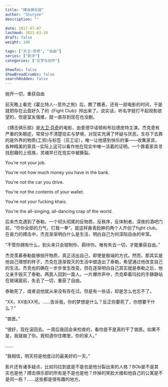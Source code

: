 ```yaml
---
title: "搏击俱乐部"
author: "Shuryne"
description: ""

date: 2017-07-07
lastmod: 2021-03-20
draft: false
weight: 100

tags: ["大卫·芬奇", "自由"]
series: ["影评"]
categories: ["文学与创作"]

ShowToc: false
ShowBreadCrumbs: false
searchHidden: false
---
```


抛开一切，重获自由

<!--more-->

前天晚上看完《霍比特人--意外之旅》后，瞧了瞧表，还有一部电影的时间，于是就把存在云盘好久了的《Fight Club》拎出来了。说实话，听名字挺打不起观影欲望的，但是室友强推，就一直存到现在也没删。

《搏击俱乐部》是[大卫·芬奇](https://movie.douban.com/celebrity/1012521/)的电影，由爱德华诺顿和布拉德皮特主演。杰克患有严重的失眠症，常常分不清楚现实与梦境，对现实充满了怀疑与厌恶。生存下去靠的是外界的物质(工资)与标签（员工证），唯一让他感到快乐的事——收集家具，各种精美的家具--实际上这可以看作他在现实中唯一活着的证明。一个靠着家具寻找慰藉的上班族，灵魂早已在现实中被撕裂。

You're not your job.

You're not how much money you have in the bank.

You're not the car you drive.

You're not the contents of your wallet.

You're not your fucking khais.

You're the all-singing, all-dancing crap of the world.


后来杰克遇到了泰勒。一个彻头彻尾的反物质，反秩序，反体制者。深夜的酒吧门前，“尽你全部的力气，打我一拳”，就这样鼻青脸肿的两个人开创了fight club。在奋力的搏击中，杰克渐渐明白什么是生活，明白自己为何深陷自由的牢笼。

“不管你拥有什么，到头来只会钳制你、羁绊你。唯有失去一切，才能重获自由。”

杰克羡慕泰勒能够抛开物质，真正活出自己，即使是极端的方式。然而，那其实是他自己理想的样子，杰克在逐渐毁灭的生活中塑造出了泰勒，希望通过他改变自己的生活。杰克也的确在一步步发生改变。但在逐渐明白自己其实就是泰勒之后，他又亲手毁灭了泰勒。两面人回到一面人。一片爆炸声中，杰克牵着玛拉的手静静站在玻璃窗前，失去了一切，重获了自由。

泰勒死了，或者说他就从来没有存在过。但是有一些话，却是怎么也忘不了。

“XX，XX街XX号。......告诉我，你的梦想是什么？反正你要死了，你想要干什么？”

“兽医。”

“很好，现在滚回去。一周后我回会来检查的，看你是不是真的干了兽医。如果不是，我就崩了你。我知道你住哪里，你的家人。”

......

“我相信，明天将是他度过的最美好的一天。”

影片还有诸多疑点，比如玛拉到底是不是也是他分裂出来的人格？BOb是不是其实也是他？搏击俱乐部的所有是不是也是他？炸掉的笑脸大楼和他自己的公寓是不是同一栋？......这些都是很有趣的地方。

